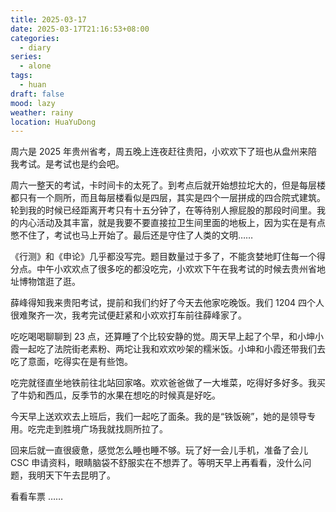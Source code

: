 ```yaml
---
title: 2025-03-17
date: 2025-03-17T21:16:53+08:00
categories:
  - diary
series:
  - alone
tags:
  - huan
draft: false
mood: lazy
weather: rainy
location: HuaYuDong
---
```


周六是 2025 年贵州省考，周五晚上连夜赶往贵阳，小欢欢下了班也从盘州来陪我考试。是考试也是约会吧。

周六一整天的考试，卡时间卡的太死了。到考点后就开始想拉坨大的，但是每层楼都只有一个厕所，而且每层楼看似是四层，其实是四个一层拼成的四合院式建筑。轮到我的时候已经距离开考只有十五分钟了，在等待别人擦屁股的那段时间里。我的内心活动及其丰富，就是我要不要直接拉卫生间里面的地板上，因为实在是有点憋不住了，考试也马上开始了。最后还是守住了人类的文明……

《行测》和《申论》几乎都没写完。题目数量过于多了，不能贪婪地盯住每一个得分点。中午小欢欢点了很多吃的都没吃完，小欢欢下午在我考试的时候去贵州省地址博物馆逛了逛。

薛峰得知我来贵阳考试，提前和我们约好了今天去他家吃晚饭。我们 1204 四个人很难聚齐一次，我考完试便赶紧和小欢欢打车前往薛峰家了。

吃吃喝喝聊聊到 23 点，还算睡了个比较安静的觉。周天早上起了个早，和小坤小霞一起吃了法院街老素粉、两坨让我和欢欢吵架的糯米饭。小坤和小霞还带我们去吃了意面，吃得实在是有些饱。

吃完就径直坐地铁前往北站回家咯。欢欢爸爸做了一大堆菜，吃得好多好多。我买了牛奶和西瓜，反季节的水果在想吃的时候真是好吃。

今天早上送欢欢去上班后，我们一起吃了面条。我的是“铁饭碗”，她的是领导专用。吃完走到胜境广场我就找厕所拉了。

回来后就一直很疲惫，感觉怎么睡也睡不够。玩了好一会儿手机，准备了会儿 CSC 申请资料，眼睛脑袋不舒服实在不想弄了。等明天早上再看看，没什么问题，我明天下午去昆明了。

看看车票 ……
